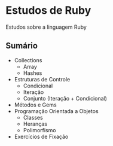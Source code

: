 # Estudos de Ruby

Estudos sobre a linguagem Ruby

## Sumário

- Collections
    - Array
    - Hashes
- Estruturas de Controle
    - Condicional
    - Iteração
    - Conjunto (Iteração + Condicional)
- Métodos e Gems
- Programação Orientada a Objetos
    - Classes
    - Heranças
    - Polimorfismo
- Exercícios de Fixação
